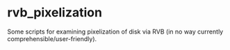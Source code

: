 rvb_pixelization
================

Some scripts for examining pixelization of disk via RVB (in no way currently comprehensible/user-friendly).
